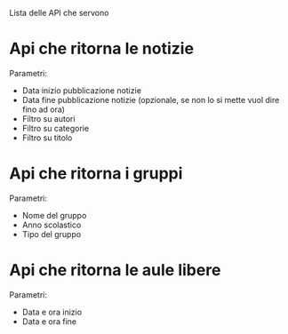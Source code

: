 Lista delle API che servono

# Api che ritorna le notizie

Parametri:

* Data inizio pubblicazione notizie
* Data fine pubblicazione notizie (opzionale, se non lo si mette vuol dire fino ad ora)
* Filtro su autori
* Filtro su categorie
* Filtro su titolo

# Api che ritorna i gruppi

Parametri:

* Nome del gruppo
* Anno scolastico
* Tipo del gruppo

# Api che ritorna le aule libere

Parametri:

* Data e ora inizio
* Data e ora fine